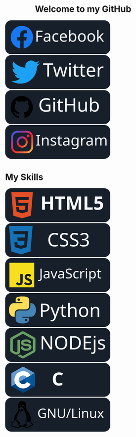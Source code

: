 <h1 align="center">Welcome to my GitHub</h1>

[![Facebook](assets/images/Facebook_logo.svg)](https://www.facebook.com/siddek.ek.796) [![Twitter](assets/images/twitter_logo_.svg)](https://twitter.com/EshanKh63227899) [![Github](assets/images/github_logo.svg)](https://github.com/Eshankhan796/Eshankhan796) [![Instagram](assets/images/instagram_logo_.svg)](https://www.instagram.com/e_k.797)

# My Skills
![html](assets/images/html_logo.svg)
![css](assets/images/css_logo.svg)
![js](assets/images/javascript_logo_.svg)
![python](assets/images/python_logo.svg)
![nodejs](assets/images/nodejs_logo_.svg)
![c](assets/images/C_logo.svg)
![linux](assets/images/linux_logo_.svg)
